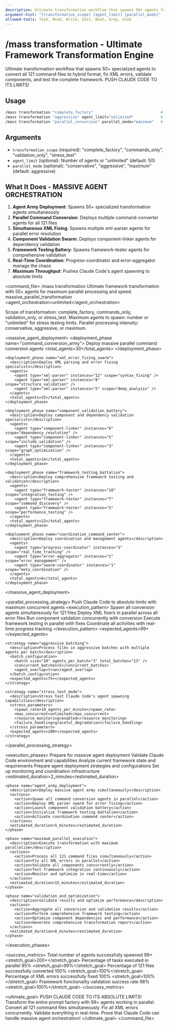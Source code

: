 ```yaml
---
description: Ultimate transformation workflow that spawns 50+ agents for complete framework conversion
argument-hint: "[transformation_scope] [agent_limit] [parallel_mode]"
allowed-tools: Task, Read, Write, Edit, Bash, Grep, Glob
---
```


# /mass transformation - Ultimate Framework Transformation Engine

Ultimate transformation workflow that spawns 50+ specialized agents to convert all 121 command files to hybrid format, fix XML errors, validate components, and test the complete framework. PUSH CLAUDE CODE TO ITS LIMITS!

## Usage
```bash
/mass transformation "complete_factory"                              # Transform entire factory
/mass transformation "aggressive" agent_limit="unlimited"            # Unlimited agent spawning
/mass transformation "parallel_conversion" parallel_mode="maximum"   # Maximum parallel processing
```

## Arguments
- `transformation_scope` (required): "complete_factory", "commands_only", "validation_only", "stress_test"
- `agent_limit` (optional): Number of agents or "unlimited" (default: 50)
- `parallel_mode` (optional): "conservative", "aggressive", "maximum" (default: aggressive)

## What It Does - MASSIVE AGENT ORCHESTRATION
1. **Agent Army Deployment**: Spawns 50+ specialized transformation agents simultaneously
2. **Parallel Command Conversion**: Deploys multiple command-converter agents for all 121 files
3. **Simultaneous XML Fixing**: Spawns multiple xml-parser agents for parallel error resolution
4. **Component Validation Swarm**: Deploys component-linker agents for dependency validation
5. **Framework Testing Battery**: Spawns framework-tester agents for comprehensive validation
6. **Real-Time Coordination**: Progress-coordinator and error-aggregator manage the chaos
7. **Maximum Throughput**: Pushes Claude Code's agent spawning to absolute limits

<command_file>
  <metadata>
    <name>/mass transformation</name>
    <purpose>Ultimate framework transformation with 50+ agents for maximum parallel processing and speed.</purpose>
    <usage>
      <![CDATA[
      /mass transformation transformation_scope="complete_factory" agent_limit="unlimited" parallel_mode="maximum"
      ]]>
    </usage>
    <specialization>massive_parallel_transformation</specialization>
    <agent_orchestration>unlimited</agent_orchestration>
  </metadata>

  <arguments>
    <argument name="transformation_scope" type="string" required="true">
      <description>Scope of transformation: complete_factory, commands_only, validation_only, or stress_test.</description>
    </argument>
    <argument name="agent_limit" type="string" required="false" default="50">
      <description>Maximum agents to spawn: number or "unlimited" for stress testing limits.</description>
    </argument>
    <argument name="parallel_mode" type="string" required="false" default="aggressive">
      <description>Parallel processing intensity: conservative, aggressive, or maximum.</description>
    </argument>
  </arguments>

  <massive_agent_deployment>
    <deployment_phase name="command_conversion_army">
      <description>Deploy massive parallel command conversion agents</description>
      <agents>
        <agent type="command-converter" instances="15" scope="batch_processing" />
        <agent type="command-converter" instances="10" scope="quality_validation" />
        <agent type="command-converter" instances="5" scope="error_handling" />
      </agents>
      <total_agents>30</total_agents>
    </deployment_phase>
    
    <deployment_phase name="xml_error_fixing_swarm">
      <description>Deploy XML parsing and error fixing specialists</description>
      <agents>
        <agent type="xml-parser" instances="12" scope="syntax_fixing" />
        <agent type="xml-parser" instances="8" scope="structure_validation" />
        <agent type="xml-parser" instances="5" scope="deep_analysis" />
      </agents>
      <total_agents>25</total_agents>
    </deployment_phase>
    
    <deployment_phase name="component_validation_battery">
      <description>Deploy component and dependency validation specialists</description>
      <agents>
        <agent type="component-linker" instances="8" scope="dependency_resolution" />
        <agent type="component-linker" instances="5" scope="include_validation" />
        <agent type="component-linker" instances="3" scope="graph_optimization" />
      </agents>
      <total_agents>16</total_agents>
    </deployment_phase>
    
    <deployment_phase name="framework_testing_battalion">
      <description>Deploy comprehensive framework testing and validation</description>
      <agents>
        <agent type="framework-tester" instances="10" scope="integration_testing" />
        <agent type="framework-tester" instances="7" scope="command_discovery" />
        <agent type="framework-tester" instances="5" scope="performance_testing" />
      </agents>
      <total_agents>22</total_agents>
    </deployment_phase>
    
    <deployment_phase name="coordination_command_center">
      <description>Deploy coordination and management agents</description>
      <agents>
        <agent type="progress-coordinator" instances="3" scope="real_time_tracking" />
        <agent type="error-aggregator" instances="2" scope="error_management" />
        <agent type="swarm-coordinator" instances="1" scope="meta_coordination" />
      </agents>
      <total_agents>6</total_agents>
    </deployment_phase>
  </massive_agent_deployment>

  <parallel_processing_strategy>
    <strategy name="maximum_parallelism">
      <description>Push Claude Code to absolute limits with maximum concurrent agents</description>
      <execution_pattern>
        <pattern>Spawn all conversion agents simultaneously for 121 files</pattern>
        <pattern>Deploy XML fixers in parallel across all error files</pattern>
        <pattern>Run component validation concurrently with conversion</pattern>
        <pattern>Execute framework testing in parallel with fixes</pattern>
        <pattern>Coordinate all activities with real-time progress tracking</pattern>
      </execution_pattern>
      <expected_agents>99+</expected_agents>
    </strategy>
    
    <strategy name="aggressive_batching">
      <description>Process files in aggressive batches with multiple agents per batch</description>
      <batch_configuration>
        <batch size="10" agents_per_batch="3" total_batches="13" />
        <concurrent_batches>5</concurrent_batches>
        <agent_overlap>true</agent_overlap>
      </batch_configuration>
      <expected_agents>75+</expected_agents>
    </strategy>
    
    <strategy name="stress_test_mode">
      <description>Stress test Claude Code's agent spawning capabilities</description>
      <stress_parameters>
        <spawn_rate>10_agents_per_minute</spawn_rate>
        <max_concurrent>unlimited</max_concurrent>
        <resource_monitoring>enabled</resource_monitoring>
        <failure_handling>graceful_degradation</failure_handling>
      </stress_parameters>
      <expected_agents>200+</expected_agents>
    </strategy>
  </parallel_processing_strategy>

  <execution_phases>
    <phase name="pre_deployment">
      <description>Prepare for massive agent deployment</description>
      <actions>
        <action>Validate Claude Code environment and capabilities</action>
        <action>Analyze current framework state and requirements</action>
        <action>Prepare agent deployment strategies and configurations</action>
        <action>Set up monitoring and coordination infrastructure</action>
      </actions>
      <estimated_duration>2_minutes</estimated_duration>
    </phase>
    
    <phase name="agent_army_deployment">
      <description>Deploy massive agent army simultaneously</description>
      <actions>
        <action>Spawn all command conversion agents in parallel</action>
        <action>Deploy XML parser swarm for error fixing</action>
        <action>Launch component validation battery</action>
        <action>Initialize framework testing battalion</action>
        <action>Activate coordination command center</action>
      </actions>
      <estimated_duration>5_minutes</estimated_duration>
    </phase>
    
    <phase name="maximum_parallel_execution">
      <description>Execute transformation with maximum parallelism</description>
      <actions>
        <action>Process all 121 command files simultaneously</action>
        <action>Fix all XML errors in parallel</action>
        <action>Validate all components concurrently</action>
        <action>Test framework integration continuously</action>
        <action>Monitor and optimize in real-time</action>
      </actions>
      <estimated_duration>15_minutes</estimated_duration>
    </phase>
    
    <phase name="validation_and_optimization">
      <description>Validate results and optimize performance</description>
      <actions>
        <action>Aggregate all conversion and validation results</action>
        <action>Perform comprehensive framework testing</action>
        <action>Optimize component dependencies and performance</action>
        <action>Generate comprehensive transformation report</action>
      </actions>
      <estimated_duration>8_minutes</estimated_duration>
    </phase>
  </execution_phases>

  <success_metrics>
    <metric name="agent_spawn_count">
      <description>Total number of agents successfully spawned</description>
      <target>99+</target>
      <stretch_goal>200+</stretch_goal>
    </metric>
    <metric name="parallel_efficiency">
      <description>Percentage of tasks executed in parallel</description>
      <target>95%</target>
      <stretch_goal>99%</stretch_goal>
    </metric>
    <metric name="transformation_completion">
      <description>Percentage of 121 files successfully converted</description>
      <target>100%</target>
      <stretch_goal>100%</stretch_goal>
    </metric>
    <metric name="xml_error_resolution">
      <description>Percentage of XML errors successfully fixed</description>
      <target>100%</target>
      <stretch_goal>100%</stretch_goal>
    </metric>
    <metric name="framework_validation">
      <description>Framework functionality validation success rate</description>
      <target>98%</target>
      <stretch_goal>100%</stretch_goal>
    </metric>
  </success_metrics>

  <dependencies>
    <component path="components/intelligence/multi-agent-coordination.md" />
    <component path="components/performance/auto-scaling.md" />
    <component path="components/orchestration/dag-orchestrator.md" />
    <component path="components/reporting/generate-structured-report.md" />
  </dependencies>

  <ultimate_goal>
    PUSH CLAUDE CODE TO ITS ABSOLUTE LIMITS!
    Transform the entire prompt factory with 99+ agents working in parallel.
    Convert all 121 command files simultaneously.
    Fix all XML errors concurrently.
    Validate everything in real-time.
    Prove that Claude Code can handle massive agent orchestration!
  </ultimate_goal>
</command_file>